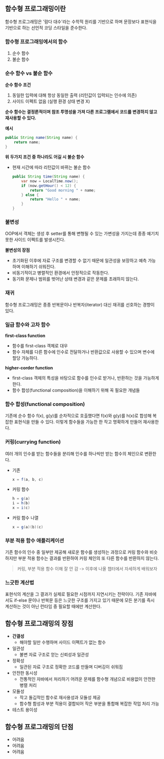 ## 함수형 프로그래밍이란
함수형 프로그래밍은 '람다 대수'라는 수학적 원리를 기반으로 하며 문장보다 표현식을 기반으로 하는 선언적 코딩 스타일을 준수한다. 

### 함수형 프로그래밍에서의 함수
1. 순수 함수
2. 불순 함수

### 순수 함수 vs 불순 함수
**순수 함수 조건**
1. 동일한 입력에 대해 항상 동일한 출력 (리턴값이 입력되는 인수에 의존)
2. 사이드 이펙트 없음 (실행 환경 상태 변경 X)

**순수 함수는 결정론적이며 참조 투명성을 가져 다른 프로그램에서 코드를 변경하지 않고 재사용할 수 있다.**

**예시**
```java
public String name(String name) {
    return name;
}
```

**위 두가지 조건 중 하나라도 어길 시 불순 함수**
- 현재 시간에 따라 리턴값이 바뀌는 불순 함수
    ```java
    public String time(String name) {
        var now = LocalTime.now();
        if (now.getHour() < 12) {
            return "Good morning " + name;
        } else {
            return "Hello " + name;
        }
    }
    ```

### 불변성
OOP에서 객체는 생성 후 setter를 통해 변형될 수 있는 가변성을 가지는데 종종 예기치 못한 사이드 이펙트를 발생시킨다. 

**불변성의 장점**
- 초기화된 이후에 자료 구조를 변경할 수 없기 때문에 일관성을 보장하고 예측 가능하며 이해하기 쉬워진다.
- 비동기적이고 병렬적인 환경에서 안정적으로 작동한다. 
- 동기화 문제나 범위를 벗어난 상태 변경과 같은 문제를 초래하지 않는다.

### 재귀
함수형 프로그래밍은 종종 반복문이나 반복자(iterator) 대신 재귀를 선호하는 경향이 있다. 

### 일급 함수와 고차 함수
**first-class function**
- 함수를 first-class 객체로 대우
- 함수 자체를 다른 함수에 인수로 전달하거나 반환값으로 사용할 수 있으며 변수에 할당 가능하다.

**higher-corder function**
- first-class 객체의 특성을 바탕으로 함수를 인수로 받거나, 반환하는 것을 가능하게 한다.
- 함수 합성(functional composition)을 이해하기 위해 꼭 필요한 개념들

### 함수 합성(functional composition)
기존에 순수 함수 f(x), g(y)를 순차적으로 호출했다면 f(x)와 g(y)를 h(x)로 합성해 복잡한 표현식을 만들 수 있다. 이렇게 함수들을 가능한 한 작고 명확하게 만들어 재사용한다.


### 커링(currying function)
여러 개의 인수를 받는 함수들을 분리해 인수를 하나씩만 받는 함수의 체인으로 변환한다.

- 기존
  ```java
  x = f(a, b, c)
  ```

- 커링 함수
  ```java
  h = g(a)
  i = h(b)
  x = i(c)
  ```

- 커링 함수 나열
  ```java
  x = g(a)(b)(c)
  ```

### 부분 적용 함수 애플리케이션
기존 함수의 인수 중 일부만 제공해 새로운 함수를 생성하는 과정으로 커링 함수와 비슷하지만 부분 적용 함수는 결과를 반환하여 커링 체인의 또 다른 함수를 반환하지 않는다.

> 커링, 부분 적용 함수 이해 잘 안 감 -> 이후에 나올 챕터에서 자세하게 배워보자

### 느긋한 계산법
표현식의 계산을 그 결과가 실제로 필요한 시점까지 지연시키는 전략이다. 기존 자바에서도 if-else 문이나 반복문 등은 느긋한 구조를 가지고 있기 때문에 모든 분기를 즉시 계산하는 것이 아닌 런타임 중 필요할 때에만 계산한다. 

## 함수형 프로그래밍의 장점
- **간결성**
  - 해야할 일만 수행하며 사이드 이펙트가 없는 함수
- 일관성
  - 불변 자료 구조로 얻는 신뢰성과 일관성
- 정확성
  - 일관된 자료 구조로 정확한 코드를 만들며 디버깅이 쉬워짐
- 안전한 동시성
  - 전통적인 자바에서 처리하기 어려운 문제를 함수형 개념으로 비용없이 안전한 병렬 처리
- 모듈성
  - 작고 돌깁적인 함수로 재사용성과 모듈성 제공
  - 함수형 함성과 부분 적용이 결합되어 작은 부분을 통합해 복잡한 작업 처리 가능
- 테스트 용이성

## 함수형 프로그래밍의 단점
- 어려움
- 어려움
- 어려움
